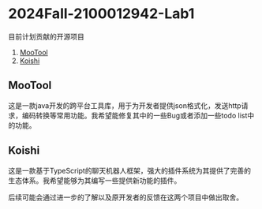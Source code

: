 # 2024Fall-2100012942-Lab1

目前计划贡献的开源项目

1. [MooTool](https://github.com/rememberber/MooTool)
2. [Koishi](https://github.com/koishijs/koishi)

## MooTool
这是一款java开发的跨平台工具库，用于为开发者提供json格式化，发送http请求，编码转换等常用功能。我希望能修复其中的一些Bug或者添加一些todo list中的功能。


## Koishi
这是一款基于TypeScript的聊天机器人框架，强大的插件系统为其提供了完善的生态体系。我希望能够为其编写一些提供新功能的插件。

后续可能会通过进一步的了解以及原开发者的反馈在这两个项目中做出取舍。
